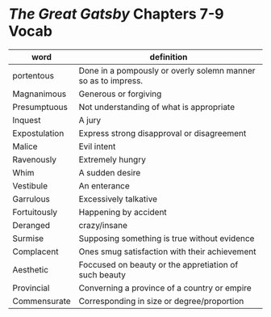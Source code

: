 # *The Great Gatsby* Chapters 7-9 Vocab

| word          | definition                                                    |
|---------------|---------------------------------------------------------------|
| portentous    | Done in a pompously or overly solemn manner so as to impress. |
| Magnanimous   | Generous or forgiving                                         |
| Presumptuous  | Not understanding of what is appropriate                      |
| Inquest       | A jury                                                        |
| Expostulation | Express strong disapproval or disagreement                    |
| Malice        | Evil intent                                                   |
| Ravenously    | Extremely hungry                                              |
| Whim          | A sudden desire                                               |
| Vestibule     | An enterance                                                  |
| Garrulous     | Excessively talkative                                         |
| Fortuitously  | Happening by accident                                         |
| Deranged      | crazy/insane                                                  |
| Surmise       | Supposing something is true without evidence                  |
| Complacent    | Ones smug satisfaction with their achievement                 |
| Aesthetic     | Foccused on beauty or the appretiation of such beauty         |
| Provincial    | Converning a province of a country or empire                  |
| Commensurate  | Corresponding in size or degree/proportion                    |
